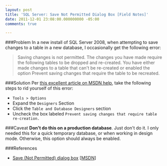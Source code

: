 ```yaml
---
layout: post
title: 'SQL Server: Save Not Permitted Dialog Box [Field Notes]'
date: 2011-12-01 23:08:00.000000000 -05:00
comments: true

---
```

###Problem
In a new install of SQL Server 2008, when attempting to save changes to a table in a new database, I occasionally get the following error:

> Saving changes is not permitted. The changes you have made require the following tables to be dropped and re-created. You have either made changes to a table that can't be re-created or enabled the option Prevent saving changes that require the table to be recreated.

###Solution
Per [this excellent article on MSDN help](http://msdn.microsoft.com/en-us/library/bb895146.aspx), take the following steps to rid yourself of this error:

* `Tools > Options`
* Expand the `Designers` Section
* Click the `Table and Database Designers` section
* Uncheck the box labeled `Prevent saving changes that require table re-creation.`

###Caveat
**Don't do this on a production database**. Just don't do it. I only needed this for a quick temporary database, or when working in design mode. Otherwise, this option should always be enabled.

###References
* [Save (Not Permitted) dialog box](http://msdn.microsoft.com/en-us/library/bb895146.aspx) [[MSDN](http://msdn.microsoft.com/en-us/default.aspx)]
